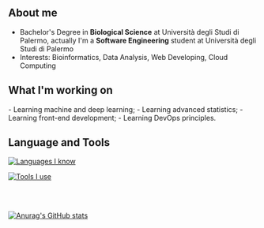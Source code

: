 <h2>About me</h2>

<ul>
  <li>Bachelor's Degree in <b>Biological Science</b> at Università degli Studi di Palermo, actually I'm a <b>Software Engineering</b> student at Università degli Studi di Palermo</li>
  <li>Interests: Bioinformatics, Data Analysis, Web Developing, Cloud Computing</li>
</ul>


<h2>What I'm working on</h2> 
  - Learning machine and deep learning;
  - Learning advanced statistics;
  - Learning front-end development;
  - Learning DevOps principles.



<h2>Language and Tools</h2>

[![Languages I know](https://skillicons.dev/icons?i=py,js,ts,html,css,bootstrap,react,c,java,mysql,mongodb,py,sklearn,redux,tailwind)](https://skillicons.dev)

[![Tools I use](https://skillicons.dev/icons?i=nodejs,express,vscode,linux,docker,postman,anaconda,pycharm,figma,androidstudio)](https://skillicons.dev)


<br></br>

[![Anurag's GitHub stats](https://github-readme-stats.vercel.app/api?username=yuunac&show_icons=true&theme=dracula)](https://github.com/yuunac/github-readme-stats)

                  

